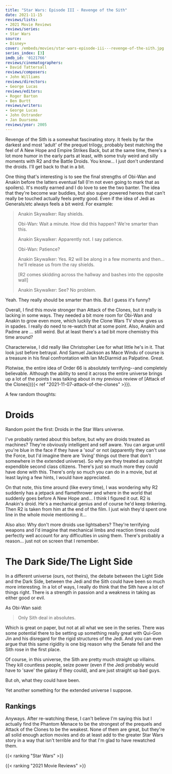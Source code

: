 ```yaml
---
title: "Star Wars: Episode III - Revenge of the Sith"
date: 2021-11-15
reviews/lists:
- 2021 Movie Reviews
reviews/series:
- Star Wars
source:
- Disney+
cover: /embeds/movies/star-wars-episode-iii---revenge-of-the-sith.jpg
series_index: [3]
imdb_id: '0121766'
reviews/cinematographers:
- David Tattersall
reviews/composers:
- John Williams
reviews/directors:
- George Lucas
reviews/editors:
- Roger Barton
- Ben Burtt
reviews/writers:
- George Lucas
- John Ostrander
- Jan Duursema
reviews/year: 2005
---
```


Revenge of the Sith is a somewhat fascinating story. It feels by far the darkest and most 'adult' of the prequel trilogy, probably best matching the feel of A New Hope and Empire Strikes Back, but at the same time, there's a lot more humor in the early parts at least, with some truly weird and silly moments with R2 and the Battle Droids. You know... I just don't understand the droids. I'll get back to that in a bit. 

<!--more-->

One thing that's interesting is to see the final strengths of Obi-Wan and Anakin before the latters eventual fall (I'm not even going to mark that as spoilers). It's mostly earned and I do love to see the two banter. The idea that they're become war buddies, but also super powered heroes that can't really be touched actually feels pretty good. Even if the idea of Jedi as Generals/etc always feels a bit weird. For example:

> Anakin Skywalker: Ray shields.
> 
> Obi-Wan: Wait a minute. How did this happen? We're smarter than this.
> 
> Anakin Skywalker: Apparently not. I say patience.
> 
> Obi-Wan: Patience?
> 
> Anakin Skywalker: Yes. R2 will be along in a few moments and then... he'll release us from the ray shields.
> 
> [R2 comes skidding across the hallway and bashes into the opposite wall]
> 
> Anakin Skywalker: See? No problem.

Yeah. They really should be smarter than this. But I guess it's funny?

Overall, I find this movie stronger than Attack of the Clones, but it really is lacking in some ways. They needed a bit more room for Obi-Wan and Anakin to grow even more, which luckily the Clone Wars TV show gives us in spades. I really do need to re-watch that at some point. Also, Anakin and Padme are ... still weird. But at least there's a tad bit more chemistry this time around? 

Characterwise, I did really like Christopher Lee for what little he's in it. That look just before betrayal. And Samuel Jackson as Mace Windu of course is a treasure in his final confrontation with Ian McDiarmid as Palpatine. Great. 

Plotwise, the entire idea of Order 66 is absolutely terrifying--and completely believable. Although the ability to send it across the entire universe brings up a lot of the points I was talking about in my previous review of [Attack of the Clones]({{< ref "2021-11-07-attack-of-the-clones" >}}). 

A few random thoughts:

# Droids

Random point the first: Droids in the Star Wars universe. 

I've probably ranted about this before, but why are droids treated as machines? They're obviously intelligent and self aware. You can argue until you're blue in the face if they have a 'soul' or not (apparently they can't use the Force, but I'd imagine there are 'living' things out there that don't somewhere in the extended universe). So why are they treated as outright expendible second class citizens. There's just so much more they could have done with this. There's only so much you can do in a movie, but at least laying a few hints, I would have appreciated. 

On that note, this time around (like every time), I was wondering why R2 suddenly has a jetpack and flamethrower and where in the world that suddenly goes before A New Hope and... I think I figured it out. R2 is Anakin's droid. He's a mechanical genius and of course he'd keep tinkering. Then R2 is taken from him at the end of the film. I just wish they'd spent one line in the whole movie mentioning it...

Also also: Why don't more droids use lightsabers? They're terrifying weapons and I'd imagine that mechanical limbs and reaction times could perfectly well account for any difficulties in using them. There's probably a reason... just not on screen that I remember. 

# The Dark Side/The Light Side

In a different universe (ours, not theirs), the debate between the Light Side and the Dark Side, between the Jedi and the Sith could have been so much more interesting. In a lot of ways, I really do think that the Sith have a lot of things right. There is a strength in passion and a weakness in taking as either good or evil. 

As Obi-Wan said:

> Only Sith deal in absolutes.

Which is great on paper, but not at all what we see in the series. There was some potential there to be setting up something really great with Qui-Gon Jin and his disregard for the rigid structures of the Jedi. And you can even argue that this same rigidity is one big reason why the Senate fell and the Sith rose in the first place. 

Of course, in this universe, the Sith are pretty much straight up villains. They kill countless people, seize power (even if the Jedi probably would have to 'save' the galaxy if they could), and are just straight up bad guys. 

But oh, what they could have been. 

Yet another something for the extended universe I suppose. 

## Rankings

Anyways. After re-watching these, I can't believe I'm saying this but I actually find the Phantom Menace to be the strongest of the prequels and Attack of the Clones to be the weakest. None of them are great, but they're all solid enough action movies and do at least add to the greater Star Wars story in a way that isn't terrible and for that I'm glad to have rewatched them. 

{{< ranking "Star Wars" >}}

{{< ranking "2021 Movie Reviews" >}}